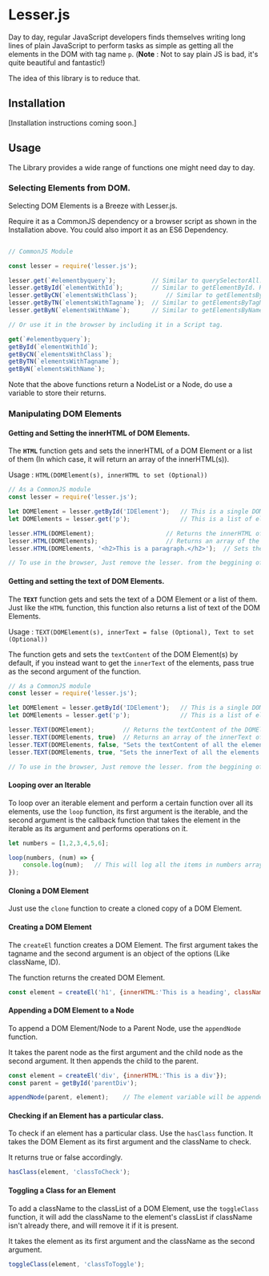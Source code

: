 # Lesser.js

Day to day, regular JavaScript developers finds themselves writing long lines of plain JavaScript to perform tasks as simple as getting all the elements in the DOM with tag name `p`. (**Note** : Not to say plain JS is bad, it's quite beautiful and fantastic!)

The idea of this library is to reduce that.

## Installation

[Installation instructions coming soon.]

## Usage

The Library provides a wide range of functions one might need day to day.

### Selecting Elements from DOM.

Selecting DOM Elements is a Breeze with Lesser.js. 

Require it as a CommonJS dependency or a browser script as shown in the Installation above.
You could also import it as an ES6 Dependency.

```javascript

// CommonJS Module

const lesser = require('lesser.js');

lesser.get(`#elementbyquery`);			// Similar to querySelectorAll. Returns a NodeList.
lesser.getById(`elementWithId`);		// Similar to getElementById. Returns the DOM Element.
lesser.getByCN(`elementsWithClass`);		// Similar to getElementsByClassName. Returns a NodeList.
lesser.getByTN(`elementsWithTagname`);	// Similar to getElementsByTagName. Returns a NodeList.
lesser.getByN(`elementsWithName`);		// Similar to getElementsByName. Returns a NodeList.

// Or use it in the browser by including it in a Script tag.

get(`#elementbyquery`);
getById(`elementWithId`);
getByCN(`elementsWithClass`);
getByTN(`elementsWithTagname`);
getByN(`elementsWithName`);
```

Note that the above functions return a NodeList or a Node, do use a variable to store their returns.

### Manipulating DOM Elements

#### Getting and Setting the innerHTML of DOM Elements.

The **`HTML`** function gets and sets the innerHTML of a DOM Element or a list of them (In which case, it will return an array of the innerHTML(s)).

Usage : `HTML(DOMElement(s), innerHTML to set (Optional))`

```javascript
// As a CommonJS module
const lesser = require('lesser.js');

let DOMElement = lesser.getById('IDElement');	// This is a single DOM Element.
let DOMElements = lesser.get('p');				// This is a list of elements.

lesser.HTML(DOMElement);					// Returns the innerHTML of the element.
lesser.HTML(DOMElements);					// Returns an array of the innerHTML of all the elements in DOMElements.
lesser.HTML(DOMElements, '<h2>This is a paragraph.</h2>');	// Sets the innerHTML of all the elements in DOMElements to the second argument.

// To use in the browser, Just remove the lesser. from the beggining of the instructions.
```

#### Getting and setting the text of DOM Elements.

The **`TEXT`** function gets and sets the text of a DOM Element or a list of them. Just like the `HTML` function, this function also returns a list of text of the DOM Elements.

Usage : `TEXT(DOMElement(s), innerText = false (Optional), Text to set (Optional))`

The function gets and sets the `textContent` of the DOM Element(s) by default, if you instead want to get the `innerText` of the elements, pass true as the second argument of the function.

```js
// As a CommonJS module
const lesser = require('lesser.js');

let DOMElement = lesser.getById('IDElement');	// This is a single DOM Element.
let DOMElements = lesser.get('p');				// This is a list of elements.

lesser.TEXT(DOMElement);		// Returns the textContent of the DOMElement.
lesser.TEXT(DOMElements, true)	// Returns an array of the innerText of all elements in DOMElements.
lesser.TEXT(DOMElements, false, "Sets the textContent of all the elements inside DOMElements.");
lesser.TEXT(DOMElements, true, "Sets the innerText of all the elements inside DOMElements.");

// To use in the browser, Just remove the lesser. from the beggining of the instructions.
```

#### Looping over an Iterable

To loop over an iterable element and perform a certain function over all its elements, use the `loop` function, its first argument is the iterable, and the second argument is the callback function that takes the element in the iterable as its argument and performs operations on it.

```js
let numbers = [1,2,3,4,5,6];

loop(numbers, (num) => {
	console.log(num);	// This will log all the items in numbers array to the console.
});
```

#### Cloning a DOM Element

Just use the `clone` function to create a cloned copy of a DOM Element.

#### Creating a DOM Element

The `createEl` function creates a DOM Element. The first argument takes the tagname and the second argument is an object of the options (Like className, ID).

The function returns the created DOM Element.

```js
const element = createEl('h1', {innerHTML:'This is a heading', className : 'classN'}); 	// The element variable is now a DOM element.
```

#### Appending a DOM Element to a Node

To append a DOM Element/Node to a Parent Node, use the `appendNode` function.

It takes the parent node as the first argument and the child node as the second argument. It then appends the child to the parent.

```js
const element = createEl('div', {innerHTML:'This is a div'});
const parent = getById('parentDiv');

appendNode(parent, element);	// The element variable will be appended to the parent.
```

#### Checking if an Element has a particular class.

To check if an element has a particular class. Use the `hasClass` function. It takes the DOM Element as its first argument and the className to check.

It returns true or false accordingly.

```js
hasClass(element, 'classToCheck');
```

#### Toggling a Class for an Element

To add a className to the classList of a DOM Element, use the `toggleClass` function, it will add the className to the element's classList if className isn't already there, and will remove it if it is present.

It takes the element as its first argument and the className as the second argument.

```js
toggleClass(element, 'classToToggle');
```